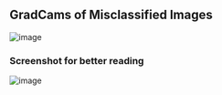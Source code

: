 ## GradCams of Misclassified Images

![image](https://user-images.githubusercontent.com/27129645/218547465-880cc3c0-4094-4507-a062-42303bd515c6.png)


### Screenshot for better reading

![image](https://user-images.githubusercontent.com/27129645/218547882-1dfaadc4-9e2a-4482-a598-f52019155214.png)
